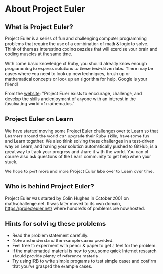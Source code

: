 # About Project Euler

## What is Project Euler?

Project Euler is a series of fun and challenging computer programming problems that require the use of a combination of math & logic to solve. Think of them as interesting coding puzzles that will exercise your brain and coding muscles at the same time. 

With some basic knowledge of Ruby, you should already know enough programming to express solutions to these test-driven labs. There may be cases where you need to look up new techniques, brush up on mathematical concepts or look up an algorithm for help. Google is your friend!

From the [website](link:"https://projecteuler.net/): "Project Euler exists to encourage, challenge, and develop the skills and enjoyment of anyone with an interest in the fascinating world of mathematics."

## Project Euler on Learn

We have started moving some Project Euler challenges over to Learn so that Learners around the world can upgrade their Ruby skills, have some fun and Learn together. We also think solving these challenges in a test-driven way on Learn, and having your solution automatically pushed to GitHub, is a great way to track your progress and share it with the world. You can of course also ask questions of the Learn community to get help when your stuck. 

We hope to port more and more Project Euler labs over to Learn over time.

## Who is behind Project Euler?

Project Euler was started by Colin Hughes in October 2001 on mathschallenge.net. It was later moved to its own domain, https://projecteuler.net/ where hundreds of problems are now hosted. 

## Hints for solving these problems

- Read the problem statement carefully. 
- Note and understand the example cases provided. 
- Feel free to experiment with pencil & paper to get a feel for the problem. 
- If the mathematical material is new to you, some quick Internet research should provide plenty of reference material. 
- Try using IRB to write simple programs to test simple cases and confirm that you've grasped the example cases. 
